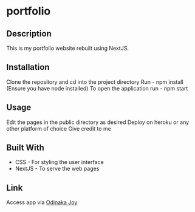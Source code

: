 # portfolio
## Description
This is my portfolio website rebuilt using NextJS.

## Installation
Clone the repository and cd into the project directory
Run - npm install (Ensure you have node installed)
To open the application run - npm start

## Usage
Edit the pages in the public directory as desired
Deploy on heroku or any other platform of choice
Give credit to me

## Built With
* CSS - For styling the user interface
* NextJS - To serve the web pages

## Link
Access app via [Odinaka Joy](https://v2-dinakajoy.vercel.app)
